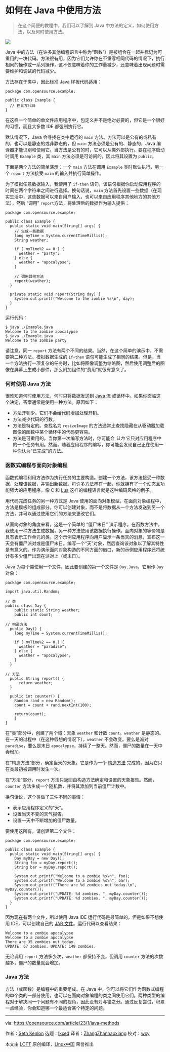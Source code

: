 [#]: subject: "How to use methods in Java"
[#]: via: "https://opensource.com/article/23/1/java-methods"
[#]: author: "Seth Kenlon https://opensource.com/users/seth"
[#]: collector: "lkxed"
[#]: translator: "ZhangZhanhaoxiang"
[#]: reviewer: "wxy"
[#]: publisher: "wxy"
[#]: url: "https://linux.cn/article-15473-1.html"

如何在 Java 中使用方法
======

> 在这个简便的教程中，我们可以了解到 Java 中方法的定义，如何使用方法，以及何时使用方法。

![][0]

Java 中的方法（在许多其他编程语言中称为“函数”）是被组合在一起并标记为可重用的一块代码。方法很有用，因为它们允许你在不重写相同代码的情况下，执行相同的操作或一系列操作，这不仅意味着你的工作量减少，还意味着出现问题时需要维护和调试的代码减少。

方法存在于类中，因此标准 Java 样板代码适用：

```
package com.opensource.example;

public class Example {
  // 在此写代码
}
```

在这样一个简单的单文件应用程序中，包定义并不是绝对必要的，但它是一个很好的习惯，而且大多数 IDE 都强制执行它。

默认情况下，Java 会寻找在类中运行的 `main` 方法。方法可以是公有的或私有的，也可以是静态的或非静态的，但 `main` 方法必须是公有的、静态的，Java 编译器才能识别和使用它。当方法是公有的时，它可以从类外部执行。要在程序启动时调用 `Example` 类，其 `main` 方法必须是可访问的，因此将其设置为 `public`。

下面是两个方法的简单演示：一个 `main` 方法在调用 `Example` 类时默认执行，另一个 `report` 方法接受 `main` 的输入并执行简单操作。

为了模拟任意数据输入，我使用了 `if`-`then` 语句，该语句根据你启动应用程序的时间在两个字符串之间进行选择。换句话说，`main` 方法首先设置一些数据（在现实生活中，这些数据可以来自用户输入，也可以来自应用程序其他地方的其他方法），然后 “调用” `report`方法，将处理后的数据作为输入提供：

```
package com.opensource.example;

public class Example {
  public static void main(String[] args) {
    // 生成一些数据
    long myTime = System.currentTimeMillis();
    String weather;

    if ( myTime%2 == 0 ) {
      weather = "party";
    } else {
      weather = "apocalypse";
    }

    // 调用其他方法
    report(weather);
  }

  private static void report(String day) {
    System.out.printf("Welcome to the zombie %s\n", day);
  }
}
```

运行代码：

```
$ java ./Example.java
Welcome to the zombie apocalypse
$ java ./Example.java
Welcome to the zombie party
```

请注意，同一 `report` 方法有两个不同的结果。当然，在这个简单的演示中，不需要第二种方法。模拟数据生成的 `if`-`then` 语句可能生成了相同的结果。但是，当一个方法执行一项复杂的任务时，比如将图像调整为缩略图，然后使用调整后的图像在屏幕上生成小部件，那么附加组件的“费用”就很有意义了。

### 何时使用 Java 方法

很难知道何时使用方法，何时只将数据发送到 [Java 流][1] 或循环中。如果你面临这个决定，答案通常是使用一种方法。原因如下：

- 方法开销少。它们不会给代码增加处理开销。
- 方法减少代码的行数。
- 方法是特定的。查找名为 `resizeImage` 的方法通常比查找隐藏在从驱动器加载图像的函数中某个循环中的代码更容易。
- 方法是可重用的。当你第一次编写方法时，你可能会 _认为_ 它只对应用程序中的一个任务有用。然而，随着应用程序的编写，你可能会发现自己正在使用一种你认为“已完成”的方法。

### 函数式编程与面向对象编程

函数式编程利用方法作为执行任务的主要构造。创建一个方法，该方法接受一种数据，处理该数据，并输出新数据。将许多方法串在一起，你就拥有了一个动态且功能强大的应用程序。像 C 和 [Lua][2] 这样的编程语言就是这种编码风格的例子。

用代码完成任务的另一种方式是 Java 使用的面向对象模型。在面向对象编程中，方法是模板的组成部分。你可以创建对象，而不是将数据从一个方法发送到另一个方法，并可以通过使用它们的方法来更改它们。

从面向对象的角度来看，这是一个简单的 “僵尸末日” 演示程序。在函数方法中，我使用一种方法生成数据，另一种方法使用该数据执行操作。面向对象的等价物是具有表示工作单元的类。这个示例应用程序向用户显示一条当天的消息，宣布这一天会有僵尸派对或是僵尸末日。编写一个“天”对象，然后查询该对象以了解其特性是有意义的。作为演示面向对象构造的不同方面的借口，新的示例应用程序还将统计有多少僵尸出现在派对上（或末日）。

Java 为每个类使用一个文件，因此要创建的第一个文件是 `Day.Java`，它用作 `Day` 对象：

```
package com.opensource.example;

import java.util.Random;

// 类
public class Day {
    public static String weather;
    public int count;

// 构造方法
  public Day() {
    long myTime = System.currentTimeMillis();

    if ( myTime%2 == 0 ) {
      weather = "paradise";
    } else {
      weather = "apocalypse";
    }
  }

// 方法
  public String report() {
      return weather;
  }

  public int counter() {
    Random rand = new Random();
    count = count + rand.nextInt(100);

    return(count);
    }
}
```

在“类”部分中，创建了两个域：天象 `weather` 和计数 `count`。`weather` 是静态的。在一天的过程中（在这种假想的情况下），`weather` 不会改变。要么是派对 `paradise`，要么是末日 `apocalypse`，持续了一整天。然而，僵尸的数量在一天中会增加。

在“构造方法”部分，确定当天的天象。它是作为一个 [构造方法][3] 完成的，因为它只在类最初被调用时发生一次。

在“方法”部分，`report` 方法只返回由构造方法确定和设置的天象报告。然而，`counter` 方法生成一个随机数，并将其添加到当前僵尸计数中。

换句话说，这个类做了三件不同的事情：

- 表示应用程序定义的“天”。
- 设置当天不变的天气报告。
- 设置一天中不断增加的僵尸数量。

要使用这所有，请创建第二个文件：

```
package com.opensource.example;

public class Example {
  public static void main(String[] args) {
    Day myDay = new Day();
    String foo = myDay.report();
    String bar = myDay.report();

    System.out.printf("Welcome to a zombie %s\n", foo);
    System.out.printf("Welcome to a zombie %s\n", bar);
    System.out.printf("There are %d zombies out today.\n", myDay.counter());
    System.out.printf("UPDATE: %d zombies. ", myDay.counter());
    System.out.printf("UPDATE: %d zombies. ", myDay.counter());
  }
}
```

因为现在有两个文件，所以使用 Java IDE 运行代码是最简单的，但是如果不想使用 IDE，可以创建自己的 [JAR 文件][4]。运行代码以查看结果：

```
Welcome to a zombie apocalypse
Welcome to a zombie apocalypse
There are 35 zombies out today.
UPDATE: 67 zombies. UPDATE: 149 zombies.
```

无论调用 `report` 方法多少次，`weather` 都保持不变，但调用 `counter` 方法的次数越多，僵尸的数量就会增加。

### Java 方法

方法（或函数）是编程中的重要组成。在 Java 中，你可以将它们作为函数式编程的单个类的一部分使用，也可以在面向对象编程的类之间使用它们。两种类型的编程对于解决同一个问题有不同的视角，因此没有对与错之分。通过反复尝试，积累一点经验，你会知道哪一个最适合某个特定的问题。

--------------------------------------------------------------------------------

via: https://opensource.com/article/23/1/java-methods

作者：[Seth Kenlon][a]
选题：[lkxed][b]
译者：[ZhangZhanhaoxiang](https://github.com/ZhangZhanhaoxiang)
校对：[wxy](https://github.com/校对者ID)

本文由 [LCTT](https://github.com/LCTT/TranslateProject) 原创编译，[Linux中国](https://linux.cn/) 荣誉推出

[a]: https://opensource.com/users/seth
[b]: https://github.com/lkxed
[1]: https://opensource.com/article/20/1/javastream
[2]: https://opensource.com/article/22/11/lua-worth-learning
[3]: https://opensource.com/article/19/6/what-java-constructor
[4]: https://opensource.com/article/21/8/fastjar
[0]: https://img.linux.net.cn/data/attachment/album/202301/24/003036jk84quk8ngdqgd8z.jpg